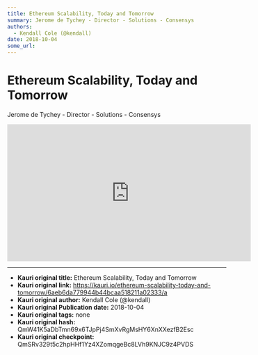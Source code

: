 ```yaml
---
title: Ethereum Scalability, Today and Tomorrow
summary: Jerome de Tychey - Director - Solutions - Consensys
authors:
  - Kendall Cole (@kendall)
date: 2018-10-04
some_url: 
---
```


# Ethereum Scalability, Today and Tomorrow


Jerome de Tychey - Director - Solutions - Consensys

<div align="center"><iframe width="560" height="315" src="https://www.youtube.com/embed/6jP_iF6k7N0" frameborder="0" allow="encrypted-media" allowfullscreen></iframe></div>


---

- **Kauri original title:** Ethereum Scalability, Today and Tomorrow
- **Kauri original link:** https://kauri.io/ethereum-scalability-today-and-tomorrow/6aeb6da779944b44bcaa518211a02333/a
- **Kauri original author:** Kendall Cole (@kendall)
- **Kauri original Publication date:** 2018-10-04
- **Kauri original tags:** none
- **Kauri original hash:** QmW41K5aDbTmn69x6TJpPj4SmXvRgMsHY6XnXXezfB2Esc
- **Kauri original checkpoint:** QmSRv329t5c2hpHHf1Yz4XZomqgeBc8LVh9KNJC9z4PVDS



